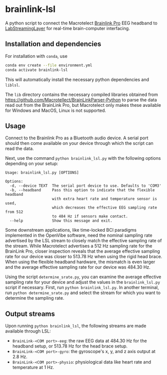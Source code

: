 # brainlink-lsl


A python script to connect the Macrotelect
[Brainlink Pro](https://o.macrotellect.com/BrainLinkPro.html) EEG headband to
[LabStreamingLayer](https://labstreaminglayer.readthedocs.io/)
for real-time brain-computer interfacing.

## Installation and dependencies


For installation with `conda`, use
```sh
conda env create --file environment.yml
conda activate brainlink-lsl
```
This will automatically install the necessary python dependencies and `liblsl`.

The `lib` directory contains the necessary compiled libraries obtained from
https://github.com/Macrotellect/BrainLinkParser-Python to parse the data read
out from the BrainLink Pro, but Macrotelect only makes these available for
Windows and MacOS, Linux is not supported.

## Usage

Connect to the Brainlink Pro as a Bluetooth audio device. A serial port should then
come available on your device through which the script can read the data.

Next, use the command `python brainlink_lsl.py` with the following options depending
on your setup:
```
Usage: brainlink_lsl.py [OPTIONS]

Options:
  -d, --device TEXT  The serial port device to use. Defaults to 'COM3'
  -b, --headband     Pass this option to indicate that the flexible headband
                     with extra heart rate and temperature sensor is used,
                     which decreases the effective EEG sampling rate from 512
                     to 484 Hz if sensors make contact.
  --help             Show this message and exit.
```

Some downstream applications, like time-locked BCI paradigms implemented in the
OpenVibe software, need the nominal sampling rate advertised by
the LSL stream to closely match the effective sampling rate of the stream.
While Macrotelect advertises a 512 Hz sampling rate for the BrainLink Pro,
closer inspection reveals that the average effective sampling rate for our device was closer to 513.78 Hz
when using the rigid head brace. When using the flexible headband hardware, the
mismatch is even larger and the average effective sampling rate for our device
was 484.30 Hz.

Using the script `determine_srate.py`, you can examine the average
effective sampling rate for your device and adjust the values in the `brainlink_lsl.py` script if necessary.
First, run `python brainlink_lsl.py`. In another terminal, run `python determine_srate.py`
and select the stream for which you want to determine the sampling rate.

## Output streams

Upon running `python brainlink_lsl`, the following streams are made available through LSL:
* `BrainLink-<COM port>-eeg`: the raw EEG data at 484.30 Hz for the headband setup, or 513.78 Hz for the head brace setup.
* `BrainLink-<COM port>-gyro`: the gyroscope's x, y, and z axis output at 2.8 Hz.
* `BrainLink-<COM port>-physio`: physiological data like heart rate and
   temperature at 1 Hz.
